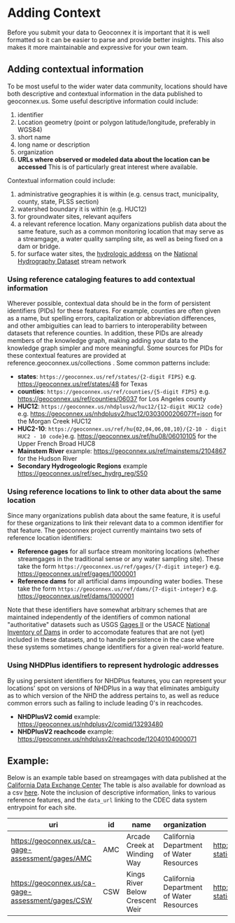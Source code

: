 # Adding Context

Before you submit your data to Geoconnex it is important that it is well formatted so it can be easier to parse and provide better insights. This also makes it more maintainable and expressive for your own team.

## Adding contextual information
To be most useful to the wider water data community, locations should have both descriptive and contextual information in the data published to geoconnex.us. Some useful descriptive information could include:

1. identifier
2. Location geometry (point or polygon latitude/longitude, preferably in WGS84)
3. short name
4. long name or description 
5. organization
6. **URLs where observed or modeled data about the location can be accessed** This is of particularly great interest where available.


Contextual information could include:

1. administrative geographies it is within (e.g. census tract, municipality, county, state, PLSS section)
2. watershed boundary it is within (e.g. HUC12)
3. for groundwater sites, relevant aquifers
4. a relevant reference location. Many organizations publish data about the same feature, such as a common monitoring location that may serve as a streamgage, a water quality sampling site, as well as being fixed on a dam or bridge. 
5. for surface water sites, the [hydrologic address](/hydroaddress.pdf) on the [National Hydrography Dataset](https://www.usgs.gov/national-hydrography/national-hydrography-dataset) stream network



### Using reference cataloging features to add contextual information
Wherever possible, contextual data should be in the form of persistent identifiers (PIDs) for these features. For example, counties are often given as a name, but spelling errors, capitalization or abbreviation differences, and other ambiguities can lead to barriers to interoperability between datasets that reference counties. In addition, these PIDs are already members of the knowledge graph, making adding your data to the knowledge graph simpler and more meaningful. Some sources for PIDs for these contextual features are provided at reference.geoconnex.us/collections . Some common patterns include:

* **states**: `https://geoconnex.us/ref/states/{2-digit FIPS}` e.g. https://geoconnex.us/ref/states/48 for Texas
* **counties**: `https://geoconnex.us/ref/counties/{5-digit FIPS}` e.g. https://geoconnex.us/ref/counties/06037 for Los Angeles county
* **HUC12**: `https://geoconnex.us/nhdplusv2/huc12/{12-digit HUC12 code}` e.g. https://geoconnex.us/nhdplusv2/huc12/030300020607?f=json for the Morgan Creek HUC12
* **HUC2-10**: `https://geoconnex.us/ref/hu{02,04,06,08,10}/{2-10 - digit HUC2 - 10 code}`e.g. https://geoconnex.us/ref/hu08/06010105 for the Upper French Broad HUC8
* **Mainstem River** example: https://geoconnex.us/ref/mainstems/2104867 for the Hudson River
* **Secondary Hydrogeologic Regions** example https://geoconnex.us/ref/sec_hydrg_reg/S50

### Using reference locations to link to other data about the same location
Since many organizations publish data about the same feature, it is useful for these organizations to link their relevant data to a common identifier for that feature. The geoconnex project currently maintains two sets of reference location identifiers:

* **Reference gages** for all surface stream monitoring locations (whether streamgages in the traditional sense or any water sampling site). These take the form `https://geoconnex.us/ref/gages/{7-digit integer}` e.g. https://geoconnex.us/ref/gages/1000001
* **Reference dams** for all artificial dams impounding water bodies. These take the form `https://geoconnex.us/ref/dams/{7-digit-integer}` e.g. https://geoconnex.us/ref/dams/1000001

Note that these identifiers have somewhat arbitrary schemes that are maintained independently of the identifiers of common national "authoritative" datasets such as USGS [Gages II](https://water.usgs.gov/GIS/metadata/usgswrd/XML/gagesII_Sept2011.xml) or the USACE [National Inventory of Dams](https://nid.sec.usace.army.mil/#/) in order to accomodate features that are not (yet) included in these datasets, and to handle persistence in the case where these systems sometimes change identifiers for a given real-world feature.

### Using NHDPlus identifiers to represent hydrologic addresses

By using persistent identifiers for NHDPlus features, you can represent your locations' spot on versions of NHDPlus in a way that eliminates ambiguity as to which version of the NHD the address pertains to, as well as reduce common errors such as failing to include leading 0's in reachcodes. 

* **NHDPlusV2 comid** example: https://geoconnex.us/nhdplusv2/comid/13293480
* **NHDPlusV2 reachcode** example: https://geoconnex.us/nhdplusv2/reachcode/12040104000071


## Example: 

Below is an example table based on streamgages with data published at the [California Data Exchange Center](https://cdec.water.ca.gov/riv_flows.html) The table is also available for download as a csv [here](/dataprep_example.csv). Note the inclusion of descriptive information, links to various reference features, and the `data_url` linking to the CDEC data system entrypoint for each site. 

| uri                                                     | id  | name                             | organization                            | data_url                                              | latitude   | longitude   | reachcode_nhdpv2                      | measure_nhdpv2 | mainstem_river                     | reference_gage                  |
|---------------------------------------------------------|-----|----------------------------------|-----------------------------------------|-------------------------------------------------------|------------|-------------|--------------------------------------|----------------|-------------------------------------|----------------------------------|
| https://geoconnex.us/ca-gage-assessment/gages/AMC        | AMC | Arcade Creek at Winding Way      | California Department of Water Resources | http://cdec.water.ca.gov/dynamicapp/staMeta?station_id=AMC | 38.645447  | -121.347407 | https://geoconnex.us/nhdpv2/reachcode/18020111000048 | 0              | https://geoconnex.us/ref/mainstems/5147 | https://geoconnex.us/ref/gages/1185578 |
| https://geoconnex.us/ca-gage-assessment/gages/CSW        | CSW | Kings River Below Crescent Weir | California Department of Water Resources | http://cdec.water.ca.gov/dynamicapp/staMeta?station_id=CSW | 36.3863018 | -119.875615 | https://geoconnex.us/nhdpv2/reachcode/18030012009243 | 0              | https://geoconnex.us/ref/mainstems/1796720 | https://geoconnex.us/ref/gages/1185619 |